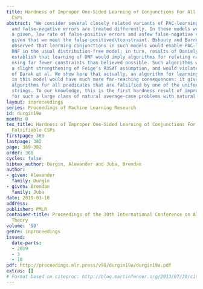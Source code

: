 ```yaml
---
title: Hardness of Improper One-Sided Learning of Conjunctions For All Uniformly Falsifiable
  CSPs
abstract: "We consider several closely related variants of PAC-learning in which false-positive
  and false-negative errors are treated differently. In these models we seek to guarantee
  a given, low rate of false-positive errors and asfew false-negative errors as possible
  given that we meet the false-positived\tconstraint. Bshouty and Burroughs first
  observed that learning conjunctions in such models would enable PAC-learning of
  DNF in the usual distribution-free model; in turn, results of Daniely and Shalev-Shwartz
  establish that learning of DNF would imply algorithms for refuting random k-SAT
  using far fewer constraints than believed possible. Such algorithms would violate
  a slight strengthening of Feige’s R3SAT assumption, and would violate the RCSP hypothesis
  of Barak et al. We show here that actually, an algorithm for learning conjunctions
  in this model would have much more far-reaching consequences: it gives refutation
  algorithms for all predicates that are falsified by one of the uniform constant
  strings. To our knowledge, this is the first hardness result of improper learning
  for such a large class of natural average-case problems with natural distributions."
layout: inproceedings
series: Proceedings of Machine Learning Research
id: durgin19a
month: 0
tex_title: Hardness of Improper One-Sided Learning of Conjunctions For All Uniformly
  Falsifiable CSPs
firstpage: 369
lastpage: 382
page: 369-382
order: 369
cycles: false
bibtex_author: Durgin, Alexander and Juba, Brendan
author:
- given: Alexander
  family: Durgin
- given: Brendan
  family: Juba
date: 2019-03-10
address: 
publisher: PMLR
container-title: Proceedings of the 30th International Conference on Algorithmic Learning
  Theory
volume: '98'
genre: inproceedings
issued:
  date-parts:
  - 2019
  - 3
  - 10
pdf: http://proceedings.mlr.press/v98/durgin19a/durgin19a.pdf
extras: []
# Format based on citeproc: http://blog.martinfenner.org/2013/07/30/citeproc-yaml-for-bibliographies/
---
```

